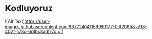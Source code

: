 # Kodluyoruz


![Alt Text]https://user-images.githubusercontent.com/83772404/159080177-09f29858-a118-402f-a73c-6d1bc8adfe7d.gif

